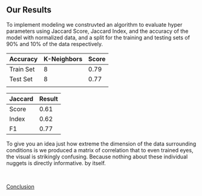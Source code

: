 ## Our Results
<p>
 To implement modeling we construvted an algorithm to evaluate
 hyper parameters using Jaccard Score, 
 Jaccard Index, and the accuracy of the model with normalized data, and a split for the training and testing sets of 90% and 10% of the data respectively. <br>
 
| Accuracy  | K-Neighbors | Score              |
|-----------|-------------|--------------------|
| Train Set | 8           | 0.79               |
| Test Set  | 8           | 0.77               |
|           |             |                    |<br>

| Jaccard | Result |
|---------|--------|
| Score   | 0.61   |
| Index   | 0.62   |
| F1      | 0.77   |<br>

 To give you an idea just how extreme the dimension of the data surrounding conditions is we produced a matrix of correlation that to even trained eyes, the visual is strikingly confusing. Because nothing about these individual nuggets is directly informative. by itself.<br> 

<br>
</p>
<a href="https://github.com/stainlessray/Coursera_Capstone/blob/main/report/CONCLUSION.md">Conclusion</a>

